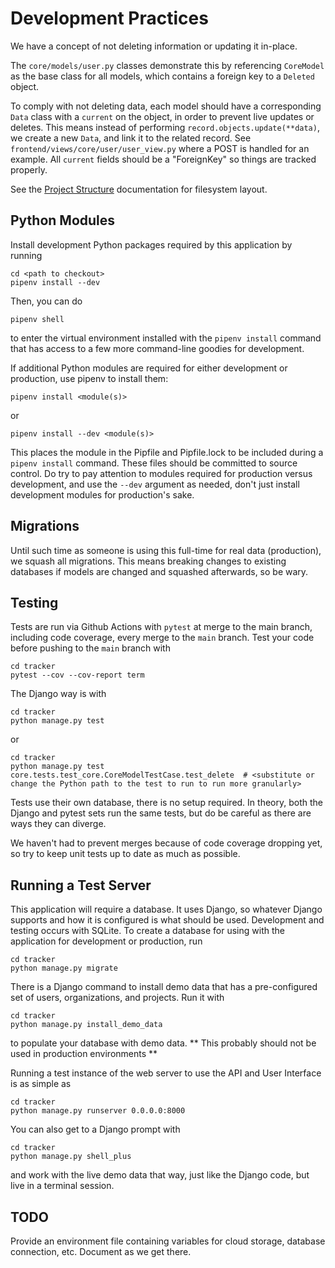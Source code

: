 # Development Practices

We have a concept of not deleting information or updating it in-place.

The `core/models/user.py` classes demonstrate this by referencing `CoreModel` as the base class for all models, which contains a foreign key to a `Deleted` object.

To comply with not deleting data, each model should have a corresponding `Data` class with a `current` on the object, in order to prevent live updates or deletes. This means instead of performing `record.objects.update(**data)`, we create a new `Data`, and link it to the related record. See `frontend/views/core/user/user_view.py` where a POST is handled for an example. All `current` fields should be a "ForeignKey" so things are tracked properly.

See the [Project Structure](project_structure.md) documentation for filesystem layout.

## Python Modules

Install development Python packages required by this application by running

```shell
cd <path to checkout>
pipenv install --dev
```

Then, you can do

```shell
pipenv shell
```

to enter the virtual environment installed with the `pipenv install` command that has access to a few more command-line goodies for development.

If additional Python modules are required for either development or production, use pipenv to install them:

```shell
pipenv install <module(s)>
```

or

```shell
pipenv install --dev <module(s)>
```

This places the module in the Pipfile and Pipfile.lock to be included during a `pipenv install` command. These files should be committed to source control. Do try to pay attention to modules required for production versus development, and use the `--dev` argument as needed, don't just install development modules for production's sake.

## Migrations

Until such time as someone is using this full-time for real data (production), we squash all migrations. This means breaking changes to existing databases if models are changed and squashed afterwards, so be wary.

## Testing

Tests are run via Github Actions with `pytest` at merge to the main branch, including code coverage, every merge to the `main` branch. Test your code before pushing to the `main` branch with 

```shell
cd tracker
pytest --cov --cov-report term
```

The Django way is with

```shell
cd tracker
python manage.py test
```

or

```shell
cd tracker
python manage.py test core.tests.test_core.CoreModelTestCase.test_delete  # <substitute or change the Python path to the test to run to run more granularly>
```

Tests use their own database, there is no setup required. In theory, both the Django and pytest sets run the same tests, but do be careful as there are ways they can diverge.

We haven't had to prevent merges because of code coverage dropping yet, so try to keep unit tests up to date as much as possible.

## Running a Test Server

This application will require a database. It uses Django, so whatever Django supports and how it is configured is what should be used. Development and testing occurs with SQLite. To create a database for using with the application for development or production, run

```shell
cd tracker
python manage.py migrate
```

There is a Django command to install demo data that has a pre-configured set of users, organizations, and projects. Run it with 

```shell
cd tracker
python manage.py install_demo_data
```

to populate your database with demo data. ** This probably should not be used in production environments **

Running a test instance of the web server to use the API and User Interface is as simple as

```shell
cd tracker
python manage.py runserver 0.0.0.0:8000
```

You can also get to a Django prompt with 

```shell
cd tracker
python manage.py shell_plus
```

and work with the live demo data that way, just like the Django code, but live in a terminal session.

## TODO

Provide an environment file containing variables for cloud storage, database connection, etc. Document as we get there.
